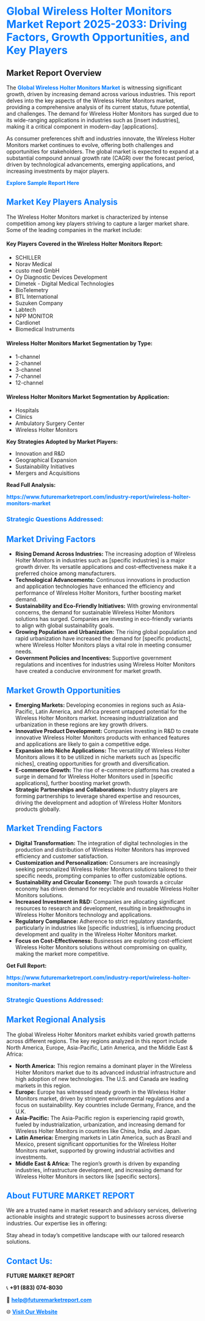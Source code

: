 <h1 style="color: #007BFF;">Global Wireless Holter Monitors Market Report 2025-2033: Driving Factors, Growth Opportunities, and Key Players</h1>

<section id="overview">
<h2>Market Report Overview</h2>
<p>The <a href="https://www.futuremarketreport.com/industry-report/wireless-holter-monitors-market" style="color: #007BFF; text-decoration: none;"><strong>Global Wireless Holter Monitors Market</strong></a> is witnessing significant growth, driven by increasing demand across various industries. This report delves into the key aspects of the Wireless Holter Monitors market, providing a comprehensive analysis of its current status, future potential, and challenges. The demand for Wireless Holter Monitors has surged due to its wide-ranging applications in industries such as [insert industries], making it a critical component in modern-day [applications].</p>
<p>As consumer preferences shift and industries innovate, the Wireless Holter Monitors market continues to evolve, offering both challenges and opportunities for stakeholders. The global market is expected to expand at a substantial compound annual growth rate (CAGR) over the forecast period, driven by technological advancements, emerging applications, and increasing investments by major players.</p>
</section>

<section id="overview">
<p><a href="https://www.futuremarketreport.com/request-sample/reportId=112202" style="color: #007BFF; text-decoration: none;"><strong>Explore Sample Report Here</strong></a></p>
</section>

<section id="key-players">
<h2 style="color: #007BFF;">Market Key Players Analysis</h2>
<p>The Wireless Holter Monitors market is characterized by intense competition among key players striving to capture a larger market share. Some of the leading companies in the market include:</p>
<h4>Key Players Covered in the Wireless Holter Monitors Report:</h4>
<ul><li>SCHILLER</li><li>Norav Medical</li><li>custo med GmbH</li><li>Oy Diagnostic Devices Development</li><li>Dimetek - Digital Medical Technologies</li><li>BioTelemetry</li><li>BTL International</li><li>Suzuken Company</li><li>Labtech</li><li>NPP MONITOR</li><li>Cardionet</li><li>Biomedical Instruments</li></ul>
<h4>Wireless Holter Monitors Market Segmentation by Type:</h4>
<ul><li>1-channel</li><li>2-channel</li><li>3-channel</li><li>7-channel</li><li>12-channel</li></ul>

<h4>Wireless Holter Monitors Market Segmentation by Application:</h4>
<ul><li>Hospitals</li><li>Clinics</li><li>Ambulatory Surgery Center</li><li>Wireless Holter Monitors</li></ul>
<p><strong>Key Strategies Adopted by Market Players:</strong></p>
<ul>
<li>Innovation and R&D</li>
<li>Geographical Expansion</li>
<li>Sustainability Initiatives</li>
<li>Mergers and Acquisitions</li>
</ul>
</section>

<section>
<p><strong>Read Full Analysis: </strong></p><a href="https://www.futuremarketreport.com/industry-report/wireless-holter-monitors-market" style="color: #007BFF; text-decoration: none;"><strong>https://www.futuremarketreport.com/industry-report/wireless-holter-monitors-market</strong></a>
<h3 style="color: #007BFF;">Strategic Questions Addressed:</h3>
</section>

<section id="driving-factors">
<h2 style="color: #007BFF;">Market Driving Factors</h2>
<ul>
<li><strong>Rising Demand Across Industries:</strong> The increasing adoption of Wireless Holter Monitors in industries such as [specific industries] is a major growth driver. Its versatile applications and cost-effectiveness make it a preferred choice among manufacturers.</li>
<li><strong>Technological Advancements:</strong> Continuous innovations in production and application technologies have enhanced the efficiency and performance of Wireless Holter Monitors, further boosting market demand.</li>
<li><strong>Sustainability and Eco-Friendly Initiatives:</strong> With growing environmental concerns, the demand for sustainable Wireless Holter Monitors solutions has surged. Companies are investing in eco-friendly variants to align with global sustainability goals.</li>
<li><strong>Growing Population and Urbanization:</strong> The rising global population and rapid urbanization have increased the demand for [specific products], where Wireless Holter Monitors plays a vital role in meeting consumer needs.</li>
<li><strong>Government Policies and Incentives:</strong> Supportive government regulations and incentives for industries using Wireless Holter Monitors have created a conducive environment for market growth.</li>
</ul>
</section>

<section id="growth-opportunities">
<h2 style="color: #007BFF;">Market Growth Opportunities</h2>
<ul>
<li><strong>Emerging Markets:</strong> Developing economies in regions such as Asia-Pacific, Latin America, and Africa present untapped potential for the Wireless Holter Monitors market. Increasing industrialization and urbanization in these regions are key growth drivers.</li>
<li><strong>Innovative Product Development:</strong> Companies investing in R&D to create innovative Wireless Holter Monitors products with enhanced features and applications are likely to gain a competitive edge.</li>
<li><strong>Expansion into Niche Applications:</strong> The versatility of Wireless Holter Monitors allows it to be utilized in niche markets such as [specific niches], creating opportunities for growth and diversification.</li>
<li><strong>E-commerce Growth:</strong> The rise of e-commerce platforms has created a surge in demand for Wireless Holter Monitors used in [specific applications], further boosting market growth.</li>
<li><strong>Strategic Partnerships and Collaborations:</strong> Industry players are forming partnerships to leverage shared expertise and resources, driving the development and adoption of Wireless Holter Monitors products globally.</li>
</ul>
</section>

<section id="trending-factors">
<h2 style="color: #007BFF;">Market Trending Factors</h2>
<ul>
<li><strong>Digital Transformation:</strong> The integration of digital technologies in the production and distribution of Wireless Holter Monitors has improved efficiency and customer satisfaction.</li>
<li><strong>Customization and Personalization:</strong> Consumers are increasingly seeking personalized Wireless Holter Monitors solutions tailored to their specific needs, prompting companies to offer customizable options.</li>
<li><strong>Sustainability and Circular Economy:</strong> The push towards a circular economy has driven demand for recyclable and reusable Wireless Holter Monitors solutions.</li>
<li><strong>Increased Investment in R&D:</strong> Companies are allocating significant resources to research and development, resulting in breakthroughs in Wireless Holter Monitors technology and applications.</li>
<li><strong>Regulatory Compliance:</strong> Adherence to strict regulatory standards, particularly in industries like [specific industries], is influencing product development and quality in the Wireless Holter Monitors market.</li>
<li><strong>Focus on Cost-Effectiveness:</strong> Businesses are exploring cost-efficient Wireless Holter Monitors solutions without compromising on quality, making the market more competitive.</li>
</ul>
</section>

<section>
<p><strong>Get Full Report: </strong></p><a href="https://www.futuremarketreport.com/industry-report/wireless-holter-monitors-market" style="color: #007BFF; text-decoration: none;"><strong>https://www.futuremarketreport.com/industry-report/wireless-holter-monitors-market</strong></a>
<h3 style="color: #007BFF;">Strategic Questions Addressed:</h3>
</section>


<section id="regional-analysis">
<h2 style="color: #007BFF;">Market Regional Analysis</h2>
<p>The global Wireless Holter Monitors market exhibits varied growth patterns across different regions. The key regions analyzed in this report include North America, Europe, Asia-Pacific, Latin America, and the Middle East & Africa:</p>
<ul>
<li><strong>North America:</strong> This region remains a dominant player in the Wireless Holter Monitors market due to its advanced industrial infrastructure and high adoption of new technologies. The U.S. and Canada are leading markets in this region.</li>
<li><strong>Europe:</strong> Europe has witnessed steady growth in the Wireless Holter Monitors market, driven by stringent environmental regulations and a focus on sustainability. Key countries include Germany, France, and the U.K.</li>
<li><strong>Asia-Pacific:</strong> The Asia-Pacific region is experiencing rapid growth, fueled by industrialization, urbanization, and increasing demand for Wireless Holter Monitors in countries like China, India, and Japan.</li>
<li><strong>Latin America:</strong> Emerging markets in Latin America, such as Brazil and Mexico, present significant opportunities for the Wireless Holter Monitors market, supported by growing industrial activities and investments.</li>
<li><strong>Middle East & Africa:</strong> The region’s growth is driven by expanding industries, infrastructure development, and increasing demand for Wireless Holter Monitors in sectors like [specific sectors].</li>
</ul>
</section>

<footer>
<h2 style="color: #007BFF;">About FUTURE MARKET REPORT</h2>
<p>We are a trusted name in market research and advisory services, delivering actionable insights and strategic support to businesses across diverse industries. Our expertise lies in offering:</p>

<p>Stay ahead in today’s competitive landscape with our tailored research solutions.</p>

<h2 style="color: #007BFF;">Contact Us:</h2>
<p><strong>FUTURE MARKET REPORT</strong></p>
<p>📞 <strong>+91 (883) 074-8030</strong></p>
<p>📧 <strong><a href="mailto:help@futuremarketreport.com" style="color: #007BFF;">help@futuremarketreport.com</a></strong></p>
<p>🌐 <strong><a href="https://www.futuremarketreport.com/" style="color: #007BFF;">Visit Our Website</a></strong></p>
</footer>